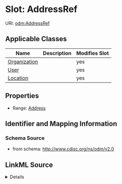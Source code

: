 # Slot: AddressRef

URI: [odm:AddressRef](http://www.cdisc.org/ns/odm/v2.0/AddressRef)



<!-- no inheritance hierarchy -->




## Applicable Classes

| Name | Description | Modifies Slot |
| --- | --- | --- |
[Organization](Organization.md) |  |  yes  |
[User](User.md) |  |  yes  |
[Location](Location.md) |  |  yes  |







## Properties

* Range: [Address](Address.md)





## Identifier and Mapping Information







### Schema Source


* from schema: http://www.cdisc.org/ns/odm/v2.0




## LinkML Source

<details>
```yaml
name: AddressRef
from_schema: http://www.cdisc.org/ns/odm/v2.0
rank: 1000
alias: AddressRef
domain_of:
- Organization
- User
- Location
range: Address

```
</details>